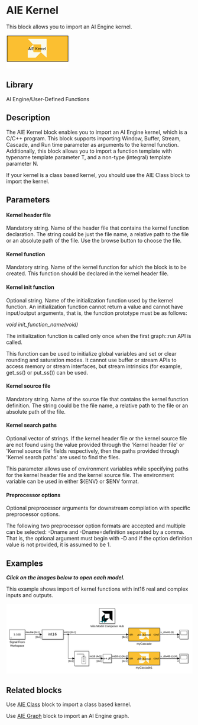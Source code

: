 # AIE Kernel

This block allows you to import an AI Engine kernel.  

![](./Images/block.png)  

## Library

AI Engine/User-Defined Functions

## Description

The AIE Kernel block enables you to import an AI Engine kernel, which is a C/C++ program. This block supports importing Window, Buffer, Stream, Cascade, and Run time parameter as arguments to the kernel function. Additionally, this block allows you to import a function template with typename template parameter T, and a non-type (integral) template parameter N.

<div class="noteBox">
If your kernel is a class based kernel, you should use the 
AIE Class block to import the kernel.
</div>

## Parameters
#### Kernel header file
Mandatory string. Name of the header file that contains the kernel function declaration. The string could be just the file name, a relative path to the file or an absolute path of the file. Use the browse button to choose the file.

#### Kernel function
Mandatory string. Name of the kernel function for which the block is to be created. This function should be declared in the kernel header file. 

#### Kernel init function
Optional string. Name of the initialization function used by the kernel function. An initialization function cannot return a value and cannot have input/output arguments, that is,
the function prototype must be as follows:

_void init_function_name(void)_

<div class="noteBox">
  The initialization function is called only once when the first graph::run API is called.
</div>

This function can be used to initialize global variables and set or clear rounding and saturation
modes. It cannot use buffer or stream APIs to access memory or stream interfaces, but stream
intrinsics (for example, get_ss() or put_ss()) can be used.

#### Kernel source file
Mandatory string. Name of the source file that contains the kernel function definition. The string could be the file name, a relative path to the file or an absolute path of the file.

#### Kernel search paths
Optional vector of strings. If the kernel header file or the kernel source file are not found using the value provided through the 'Kernel header file' or 'Kernel source file' fields respectively, then the paths provided through 'Kernel search paths' are used to find the files.

This parameter allows use of environment variables while specifying paths for the kernel header file and the kernel source file. The environment variable can be used in either ${ENV} or $ENV format. 

#### Preprocessor options
Optional preprocessor arguments for downstream compilation with specific preprocessor options.

The following two preprocessor option formats are accepted and multiple can be selected: -Dname and -Dname=definition separated by a comma. That is, the optional argument must begin with -D and if the option definition value is not provided, it is assumed to be 1.

## Examples

***Click on the images below to open each model.***

This example shows import of kernel functions with int16 real and complex inputs and outputs.

[![](./Images/AIE_Kernel_Ex1.png)](https://github.com/Xilinx/Vitis_Model_Composer/tree/2024.1/Examples/Block_Help/AIE/AIE_Kernel_Ex1)

## Related blocks
Use [AIE Class](../AIE_Class_Kernel_Function/README.md) block to import a class based kernel.

Use [AIE Graph](../AIE_Graph_Function/README.md) block to import an AI Engine graph.



